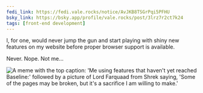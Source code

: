 ```yaml
---
fedi_link: https://fedi.vale.rocks/notice/AvJKB8TSGrPqi5PFHU
bsky_link: https://bsky.app/profile/vale.rocks/post/3lrz7r2ct7k24
tags: [front-end development]
---
```


I, for one, would never jump the gun and start playing with shiny new features on my website before proper browser support is available.

Never. Nope. Not me...

![A meme with the top caption: 'Me using features that haven't yet reached Baseline:' followed by a picture of Lord Farquaad from Shrek saying, 'Some of the pages may be broken, but it's a sacrifice I am willing to make.'](https://fedi.vale.rocks/media/68081a99a574d51f0fc4a0d26e4b7ccb5ec8d8fc99fc0279d57421bb3d79ba6b.avif)

